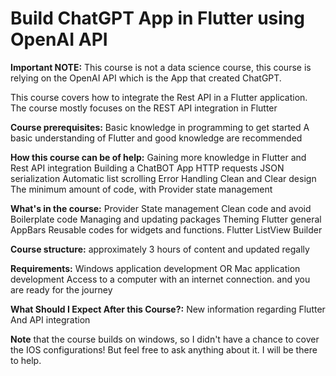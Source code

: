 # Build ChatGPT App in Flutter using OpenAI API

**Important NOTE:** This course is not a data science course, this course is relying on the OpenAI API which is the App that created ChatGPT.

This course covers how to integrate the Rest API in a Flutter application.
The course mostly focuses on the REST API integration in Flutter

**Course prerequisites:**
Basic knowledge in programming to get started 
A basic understanding of Flutter and good knowledge are recommended

**How this course can be of help:**
Gaining more knowledge in Flutter and Rest API integration
Building a ChatBOT App
HTTP requests
JSON serialization
Automatic list scrolling
Error Handling
Clean and Clear design
The minimum amount of code, with Provider state management

**What's in the course:**
Provider State management
Clean code and avoid Boilerplate code
Managing and updating packages
Theming
Flutter general AppBars
Reusable codes for widgets and functions.
Flutter ListView Builder

**Course structure:**
approximately 3 hours of content and updated regally  

**Requirements:**
Windows application development OR Mac application development 
Access to a computer with an internet connection.
and you are ready for the journey

**What Should I Expect After this Course?:**
New information regarding Flutter And API integration

**Note** that the course builds on windows, so I didn't have a chance to cover the IOS configurations! But feel free to ask anything about it. I will be there to help. 

